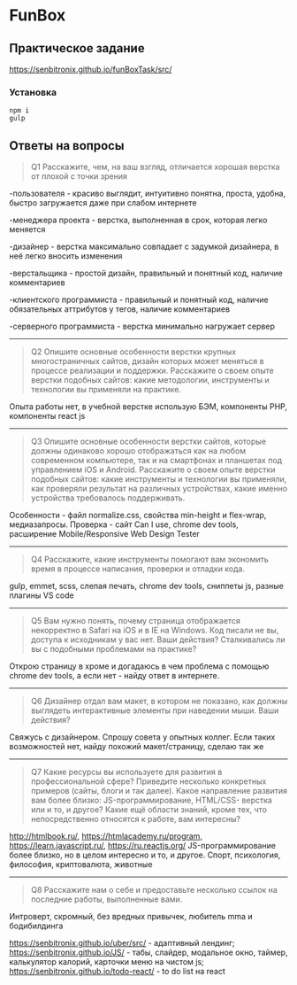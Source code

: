 # FunBox

## Практическое задание

https://senbitronix.github.io/funBoxTask/src/

### Установка

    npm i
    gulp

## Ответы на вопросы

> Q1 Расскажите, чем, на ваш взгляд, отличается хорошая верстка от плохой с точки зрения

-пользователя - красиво выглядит, интуитивно понятна, проста, удобна, быстро загружается даже при слабом интернете

-менеджера проекта - верстка, выполненная в срок, которая легко меняется

-дизайнер - верстка максимально совпадает с задумкой дизайнера, в неё легко вносить изменения

-верстальщика - простой дизайн, правильный и понятный код, наличие комментариев

-клиентского программиста - правильный и понятный код, наличие обязательных аттрибутов у тегов, наличие комментариев

-серверного программиста - верстка минимально нагружает сервер

---

> Q2 Опишите основные особенности верстки крупных многостраничных сайтов, дизайн которых может меняться в процессе реализации и поддержки. Расскажите о своем опыте верстки подобных сайтов: какие методологии, инструменты и технологии вы применяли на практике.

Опыта работы нет, в учебной верстке использую БЭМ, компоненты PHP, компоненты react js

---

> Q3 Опишите основные особенности верстки сайтов, которые должны одинаково хорошо отображаться как на любом современном компьютере, так и на смартфонах и планшетах под управлением iOS и Android. Расскажите о своем опыте верстки подобных сайтов: какие инструменты и технологии вы применяли, как проверяли результат на различных устройствах, какие именно устройства требовалось поддерживать.

Особенности - файл normalize.css, свойства min-height и flex-wrap, медиазапросы.
Проверка - сайт Can I use, chrome dev tools, расширение Mobile/Responsive Web Design Tester

---

> Q4 Расскажите, какие инструменты помогают вам экономить время в процессе написания, проверки и отладки кода.

gulp, emmet, scss, слепая печать, chrome dev tools, сниппеты js, разные плагины VS code

---

> Q5 Вам нужно понять, почему страница отображается некорректно в Safari на iOS и в
> IE на Windows. Код писали не вы, доступа к исходникам у вас нет. Ваши действия?
> Сталкивались ли вы с подобными проблемами на практике?

Открою страницу в хроме и догадаюсь в чем проблема с помощью chrome dev tools, а если нет - найду ответ в интернете.

---

> Q6 Дизайнер отдал вам макет, в котором не показано, как должны выглядеть интерактивные элементы при наведении мыши. Ваши действия?

Свяжусь с дизайнером. Спрошу совета у опытных коллег. Если таких возможностей нет, найду похожий макет/страницу, сделаю так же

---

> Q7 Какие ресурсы вы используете для развития в профессиональной сфере? Приведите
> несколько конкретных примеров (сайты, блоги и так далее).
> Какое направление развития вам более близко: JS-программирование, HTML/CSS-
> верстка или и то, и другое?
> Какие ещё области знаний, кроме тех, что непосредственно относятся к работе,
> вам интересны?

http://htmlbook.ru/, https://htmlacademy.ru/program, https://learn.javascript.ru/, https://ru.reactjs.org/
JS-программирование более близко, но в целом интересно и то, и другое.
Спорт, психология, философия, криптовалюта, животные

---

> Q8 Расскажите нам о себе и предоставьте несколько ссылок на последние работы, выполненные вами.

Интроверт, скромный, без вредных привычек, любитель mma и бодибилдинга  
  
https://senbitronix.github.io/uber/src/ - адаптивный лендинг;  
https://senbitronix.github.io/JS/ - табы, слайдер, модальное окно, таймер, калькулятор калорий, карточки меню на чистом js;  
https://senbitronix.github.io/todo-react/ - to do list на react
